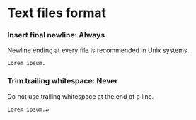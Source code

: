# Text files format

### Insert final newline: Always

Newline ending at every file is recommended in Unix systems.

```plaintext
Lorem ipsum.

```

### Trim trailing whitespace: Never

Do not use trailing whitespace at the end of a line.

```plaintext
Lorem ipsum.↵
```
